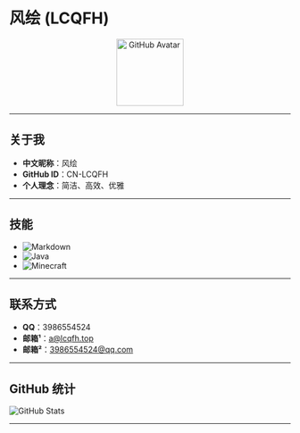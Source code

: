 # 风绘 (LCQFH)

<div align="center">
  <img src="https://github.com/CN-LCQFH.png" width="120" alt="GitHub Avatar">
</div>

---

## 关于我
- **中文昵称**：风绘  
- **GitHub ID**：CN-LCQFH  
- **个人理念**：简洁、高效、优雅  

---

## 技能
- ![Markdown](https://img.shields.io/badge/Markdown-303F9F?style=flat&logo=markdown&logoColor=white)
- ![Java](https://img.shields.io/badge/Java-ED8B00?style=flat&logo=java&logoColor=white)
- ![Minecraft](https://img.shields.io/badge/Minecraft-2E7D32?style=flat&logo=minecraft&logoColor=white)

---

## 联系方式
- **QQ**：3986554524  
- **邮箱¹**：a@lcqfh.top  
- **邮箱²**：3986554524@qq.com  

---

## GitHub 统计
![GitHub Stats](https://github-readme-stats.vercel.app/api?username=CN-LCQFH&show_icons=true&theme=radical)

---

